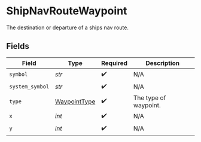 # ShipNavRouteWaypoint

The destination or departure of a ships nav route.


## Fields

| Field                                               | Type                                                | Required                                            | Description                                         |
| --------------------------------------------------- | --------------------------------------------------- | --------------------------------------------------- | --------------------------------------------------- |
| `symbol`                                            | *str*                                               | :heavy_check_mark:                                  | N/A                                                 |
| `system_symbol`                                     | *str*                                               | :heavy_check_mark:                                  | N/A                                                 |
| `type`                                              | [WaypointType](../../models/shared/waypointtype.md) | :heavy_check_mark:                                  | The type of waypoint.                               |
| `x`                                                 | *int*                                               | :heavy_check_mark:                                  | N/A                                                 |
| `y`                                                 | *int*                                               | :heavy_check_mark:                                  | N/A                                                 |